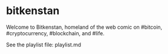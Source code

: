 # bitkenstan

Welcome to Bitkenstan, homeland of the web comic on #bitcoin, #cryptocurrency, #blockchain, and #life.

See the playlist file: playlist.md
